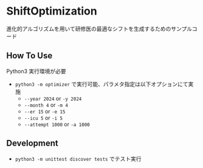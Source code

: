 # ShiftOptimization

進化的アルゴリズムを用いて研修医の最適なシフトを生成するためのサンプルコード

## How To Use

Python3 実行環境が必要

- `python3 -m optimizer` で実行可能、パラメタ指定は以下オプションにて実施
  - `--year 2024` or `-y 2024`
  - `--month 4` or `-m 4`
  - `--er 15` or `-e 15`
  - `--icu 5` or `-i 5`
  - `--attempt 1000` or `-a 1000`

## Development

- `python3 -m unittest discover tests` でテスト実行
